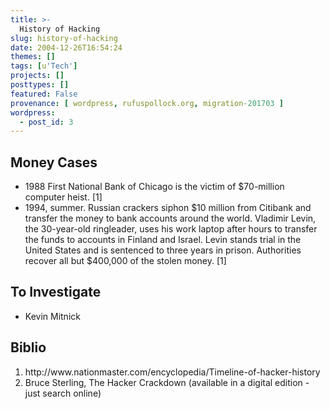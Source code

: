 ```yaml
---
title: >-
  History of Hacking
slug: history-of-hacking
date: 2004-12-26T16:54:24
themes: []
tags: [u'Tech']
projects: []
posttypes: []
featured: False
provenance: [ wordpress, rufuspollock.org, migration-201703 ]
wordpress:
  - post_id: 3
---
```


<h2>Money Cases</h2>
<ul>
	<li>
		1988 First National Bank of Chicago is the victim of $70-million computer heist. [1]
	</li>
	<li>
		1994, summer. Russian crackers siphon $10 million from Citibank and transfer the money to bank accounts around the world. Vladimir Levin, the 30-year-old ringleader, uses his work laptop after hours to transfer the funds to accounts in Finland and Israel. Levin stands trial in the United States and is sentenced to three years in prison. Authorities recover all but $400,000 of the stolen money. [1]
	</li>
</ul>

<h2>To Investigate</h2>
<ul>
	<li>
		Kevin Mitnick
	</li>
</ul>

<h2>
	Biblio
</h2>
<ol>
	<li>
		http://www.nationmaster.com/encyclopedia/Timeline-of-hacker-history
	</li>
	<li>
		Bruce Sterling, The Hacker Crackdown (available in a digital edition - just search online)
	</li>
</ol>

